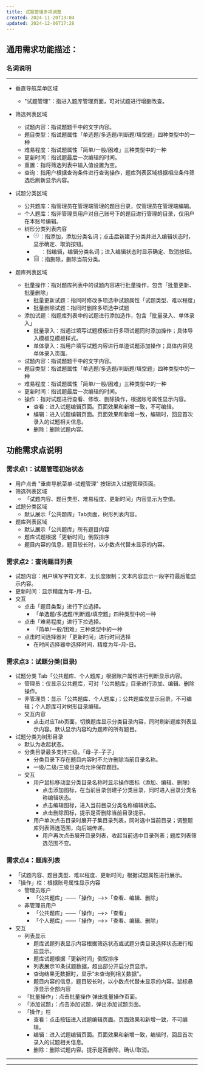 ```yaml
---
title: 试题管理多项调整
created: 2024-11-20T13:04
updated: 2024-12-06T17:28
---
```











## 通用需求功能描述：
### 名词说明
---
- 垂直导航菜单区域
  - "试题管理"：指进入题库管理页面，可对试题进行增删改查。
- 筛选列表区域
  - 试题内容：指试题题干中的文字内容。
  - 题目类型：指试题属性「单选题/多选题/判断题/填空题」四种类型中的一种
  - 难易程度：指试题属性「简单/一般/困难」三种类型中的一种
  - 更新时间：指试题最后一次编辑的时间。
  - 重置：指将筛选列表中输入值设置为空。
  - 查询：指用户根据查询条件进行查询操作，题库列表区域根据相应条件筛选后刷新显示内容。
- 试题分类区域
  - 公共题库：指管理员在管理端管理的题目目录，仅管理员在管理端编辑。
  - 个人题库：指非管理员用户对自己账号下的题目进行管理的目录，仅用户在本账号编辑。
  - 树形分类列表内容
    - <svg t="1733468459068" class="icon" viewBox="0 0 1024 1024" version="1.1" xmlns="http://www.w3.org/2000/svg" p-id="5281" width="16" height="16" fill="white"><path d="M509.65 961C263.6 961 62.3 759.26 62.3 512.7S263.6 64.41 509.65 64.41 957 266.14 957 512.7 755.69 961 509.65 961zM654 856.61a377.28 377.28 0 0 0 198.65-199.12 371.82 371.82 0 0 0 0-289.58A377.18 377.18 0 0 0 654 168.79a369.15 369.15 0 0 0-288.64 0 377.09 377.09 0 0 0-198.71 199.12 371.82 371.82 0 0 0 0 289.58A377.12 377.12 0 0 0 365.33 856.6a369.21 369.21 0 0 0 288.64 0z" fill="#949DA6" p-id="5282"></path><path d="M270.87 473.67m37.5 0l405 0q37.5 0 37.5 37.5l0 0q0 37.5-37.5 37.5l-405 0q-37.5 0-37.5-37.5l0 0q0-37.5 37.5-37.5Z" fill="#949DA6" p-id="5283"></path><path d="M473.37 751.17m0-37.5l0-405q0-37.5 37.5-37.5l0 0q37.5 0 37.5 37.5l0 405q0 37.5-37.5 37.5l0 0q-37.5 0-37.5-37.5Z" fill="#949DA6" p-id="5284"></path></svg>：指添加，添加分类名词；点击后新建子分类并进入编辑状态时，显示确定、取消按钮。
    - <svg t="1733468053737" class="icon" viewBox="0 0 1028 1024" version="1.1" xmlns="http://www.w3.org/2000/svg" p-id="4277" width="16" height="16" fill="white"><path d="M1018.319924 112.117535q4.093748 9.210934 6.652341 21.492179t2.558593 25.585928-5.117186 26.609365-16.374994 25.585928q-12.281245 12.281245-22.003898 21.492179t-16.886712 16.374994q-8.187497 8.187497-15.351557 14.32812l-191.382739-191.382739q12.281245-11.257808 29.167958-27.121083t28.144521-25.074209q14.32812-11.257808 29.679676-15.863275t30.191395-4.093748 28.656239 4.605467 24.050772 9.210934q21.492179 11.257808 47.589826 39.402329t40.425766 58.847634zM221.062416 611.554845q6.140623-6.140623 28.656239-29.167958t56.289041-56.80076l74.710909-74.710909 82.898406-82.898406 220.038979-220.038979 191.382739 192.406177-220.038979 220.038979-81.874969 82.898406q-40.937484 39.914047-73.687472 73.175753t-54.242167 54.753885-25.585928 24.562491q-10.234371 9.210934-23.539054 19.445305t-27.632802 16.374994q-14.32812 7.16406-41.960921 17.398431t-57.824197 19.957024-57.312478 16.886712-40.425766 9.210934q-27.632802 3.070311-36.843736-8.187497t-5.117186-37.867173q2.046874-14.32812 9.722653-41.449203t16.374994-56.289041 16.886712-53.730448 13.304682-33.773425q6.140623-14.32812 13.816401-26.097646t22.003898-26.097646z" p-id="4278"></path></svg> ：指编辑，编辑分类名词；进入编辑状态时显示确定、取消按钮。
    - <svg t="1733468576407" class="icon" viewBox="0 0 1024 1024" version="1.1" xmlns="http://www.w3.org/2000/svg" p-id="6308" width="16" height="16" fill="white"><path d="M162.181567 327.67055h97.332564v695.916023H162.181567zM374.919368 394.409505h97.332564v463.333718H374.919368zM59.53351 247.465682V150.133118h904.93298V247.465682z" fill="#666666" p-id="6309"></path><path d="M162.181567 1024V926.667436h735.605029v97.332564zM587.657169 394.409505h97.332565v463.333718H587.657169z" fill="#666666" p-id="6310"></path><path d="M800.394971 327.67055h97.332564v695.916023h-97.332564zM528.123659 61.305341a93.788903 93.788903 0 0 1 93.788903 93.729842h61.305341a155.094244 155.094244 0 0 0-310.129427 0h61.305341a93.788903 93.788903 0 0 1 93.729842-93.729842z" fill="#666666" p-id="6311"></path></svg>：指删除，删除当前分类。
    
- 题库列表区域
  - 批量操作：指对题库列表中的试题内容进行批量操作，包含「批量更新、批量删除」
    - 批量更新试题：指同时修改多项选中试题属性「试题类型、难以程度」
    - 批量删除试题：指同时删除多项选中试题
  - 添加试题：指题库列表中的试题进行添加造作，包含「批量录入、单体录入」
    - 批量录入：指通过填写试题模板进行多项试题同时添加操作；具体导入模板见模板样式。
    - 单体录入：指用户填写试题内容进行单道试题添加操作；具体内容见单体录入页面。
  - 试题内容：指试题题干中的文字内容。
  - 题目类型：指试题属性「单选题/多选题/判断题/填空题」四种类型中的一种
  - 难易程度：指试题属性「简单/一般/困难」三种类型中的一种
  - 更新时间：指试题最后一次编辑的时间。
  - 操作：指对试题进行查看、修改、删除操作，根据账号属性显示内容。
    - 查看：进入试题编辑页面。页面效果和新增一致，不可编辑。
    - 编辑：进入试题编辑页面。页面效果和新增一致，编辑时，回显首次录入的试题相关信息。
    - 删除：删除试题内容。
<!-- ### 交互说明  -->

## 功能需求点说明
### 需求点1：试题管理初始状态
- 用户点击 "垂直导航菜单-试题管理" 按钮进入试题管理页面。
- 筛选列表区域 
  - 「试题内容、题目类型、难易程度、更新时间」内容显示为空值。
- 试题分类区域
  - 默认展示「公共题库」Tab页面，树形列表内容。
- 题库列表区域
  - 默认展示「公共题库」所有题目内容
  - 题库试题根据「更新时间」倒叙排序
  - 题目内容的信息，题目较长时，以小数点代替未显示的内容。
### 需求点2：查询题目列表
- 试题内容：用户填写字符文本，无长度限制；文本内容显示一段字符最后能显示内容。
- 更新时间：显示精度为年-月-日。
 - 交互
   - 点击「题目类型」进行下拉选择。
     - 「单选题/多选题/判断题/填空题」四种类型中的一种
    - 点击「难易程度」进行下拉选择。
      - 「简单/一般/困难」三种类型中的一种
    - 点击时间选择器对「更新时间」进行时间选择
      - 在时间选择器中选择时间，精度为年-月-日。

### 需求点3：试题分类(目录)
- 试题分类 Tab「公共题库、个人题库」根据账户属性进行判断显示内容。
  - 管理员：仅显示公共题库，可对「公共题库」目录进行添加、编辑、删除操作。
  - 非管理员：显示「公共题库、个人题库」；公共题库仅显示目录，不可编辑；个人题库可对树形目录编辑。
  - 交互内容
    - 点击对应Tab页面，切换题库显示分类目录内容，同时刷新题库列表显示内容。默认显示内容均为题库的所有题目。
- 试题分类为树形目录
  - 默认为收起状态。
  - 分类目录最多支持三级。「母-子-子子」
    - 分类目录下存在题目内容时不允许删除当前目录名称。
    - 一级/二级/三级目录均允许保存题目。
  - 交互
    - 用户鼠标移动至分类目录名称时显示操作图标（添加、编辑、删除）
      - 点击添加图标，在当前目录创建子分类目录，同时进入目录分类名称编辑状态。
      - 点击编辑图标，进入当前目录分类名称编辑状态。
      - 点击删除图标，提示是否删除当前目录提示。
    - 用户单次点击目录时展开子集目录列表，同时选中当前目录；调整题库列表筛选范围，向后端传递。  
      - 用户再次点击展开目录列表，收起当前选中目录列表；题库列表筛选范围不变。


### 需求点4：题库列表
- 「试题内容、题目类型、难以程度、更新时间」根据试题属性进行展示。
- 「操作」栏：根据账号属性显示内容
   -  管理员账户
      -  「公共题库」——「操作」——>>「查看、编辑、删除」
   -  非管理员用户
      -  「公共题库」——「操作」——>>「查看」
      -  「个人题库」——「操作」——>>「查看、编辑、删除」
- 交互
  - 列表显示
    - 题库试题列表显示内容根据筛选状态或试题分类目录选择状态进行相应显示。
    - 题库试题根据「更新时间」倒叙排序
    - 列表展示10条试题数据，超出部分开启分页显示。
    - 查询结果无数据时，显示“未查询到相关数据”。
    - 题目内容的信息，题目较长时，以小数点代替未显示的内容，鼠标悬浮显示全部内容
  - 「批量操作」：点击批量操作 弹出批量操作页面。
  - 「添加试题」：点击添加试题，弹出添加试题页面。
  - 「操作」栏
    - 查看：点击按钮进入试题编辑页面。页面效果和新增一致，不可编辑。
    - 编辑：进入试题编辑页面。页面效果和新增一致，编辑时，回显首次录入的试题相关信息。
    - 删除：删除试题内容。提示是否删除，确认/取消。

---
---






















<!-- 




;

        +------------------------------------+
        |          题库管理系统               |
        |                                    |
        |  +---------------------+           |
        |  |      管理员（Admin）   |           |
        |  +---------------------+           |
        |        |                            |
        |        |                            |
        |   +------------------+              |
        |   |   用户管理       |<--------------|
        |   |   题库管理       |<-------------|
        |   |   试卷管理       |<-------------|
        |   |   查看统计数据   |<-------------|
        |   +------------------+              |
        |                                    |
        |  +---------------------+           |
        |  |     教师（Teacher）  |           |
        |  +---------------------+           |
        |        |                            |
        |        |                            |
        |   +------------------+              |
        |   |   创建试题        |<-------------|
        |   |   编辑试题        |<-------------|
        |   |   组织试卷        |<-------------|
        |   |   查看成绩        |<-------------|
        |   |   发布试卷        |<-------------|
        |   +------------------+              |
        |                                    |
        |  +---------------------+           |
        |  |    学生（Student）    |           |
        |  +---------------------+           |
        |        |                            |
        |        |                            |
        |   +------------------+              |
        |   |   查看试卷        |<-------------|
        |   |   答题            |<-------------|
        |   |   查看成绩        |<-------------|
        |   +------------------+              |
        |                                    |
        +------------------------------------+



















试题管理页面
包含5个区域；区域之间，参考间距20px



【垂直导航菜单区域】
参考尺寸：180px*750px
「界面内元素内容」

【综合操作区域】
参考尺寸：1700px*80px

「界面内元素内容」
文本，1项，“题库“
按钮，3项，“批量操作”、“筛选”、“添加试题”

【试题分类区域】
参考尺寸：300px*750px
元素内容：
树形大纲，2项，“公共题库”、“个人题库”

【题库列表区域】
参考尺寸：1400px*750px
元素内容：
行选择框，1项，
表头文本：
文本，7项，“试题内容”、“试题分类”、“试题标签”、“题目类型”、“难易程度”、“创建时间”、“操作”

【筛选列表区域】
参考尺寸：1700px*70px
元素内容：
文本，5项，“题目内容”、“试题类型”、“难易程度”、“更新时间”、“试题标签”
文本输入框，1项，“题目内容”
下拉选择框，3项，“题目类型”、“难易程度”
时间选择器，1项，“更新时间”
按钮，1项，“试题标签” -->
